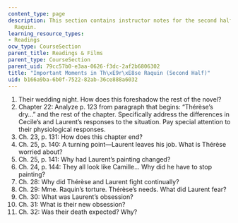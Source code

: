 ```yaml
---
content_type: page
description: This section contains instructor notes for the second half of Therese
  Raquin.
learning_resource_types:
- Readings
ocw_type: CourseSection
parent_title: Readings & Films
parent_type: CourseSection
parent_uid: 79cc57b0-e3aa-0626-f3dc-2af2b6806302
title: "Important Moments in Th\xE9r\xE8se Raquin (Second Half)"
uid: b166a9ba-6b0f-7522-82ab-36ce888a6032
---
```


1.  Their wedding night. How does this foreshadow the rest of the novel?
2.  Chapter 22: Analyze p. 123 from paragraph that begins: “Thérèse’s dry…” and the rest of the chapter. Specifically address the differences in Cecile’s and Laurent’s responses to the situation. Pay special attention to their physiological responses.
3.  Ch. 23, p. 131: How does this chapter end?
4.  Ch. 25, p. 140: A turning point—Laurent leaves his job. What is Thérèse worried about?
5.  Ch. 25, p. 141: Why had Laurent’s painting changed?
6.  Ch. 24, p. 144: They all look like Camille... Why did he have to stop painting?
7.  Ch. 28: Why did Thérèse and Laurent fight continually?
8.  Ch. 29: Mme. Raquin’s torture. Thérèse’s needs. What did Laurent fear?
9.  Ch. 30: What was Laurent’s obsession?
10.  Ch. 31: What is their new obsession?
11.  Ch. 32: Was their death expected? Why?